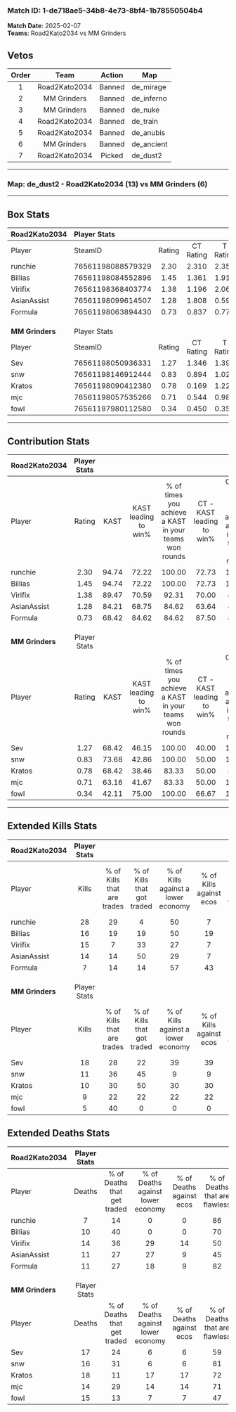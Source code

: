 ### Match ID: 1-de718ae5-34b8-4e73-8bf4-1b78550504b4  
**Match Date**: 2025-02-07  
**Teams**: Road2Kato2034 vs MM Grinders  

## Vetos  

| Order | Team | Action | Map |
| :---: | :--: | :----: | --- |
| 1 | Road2Kato2034 | Banned | de_mirage |
| 2 | MM Grinders | Banned | de_inferno |
| 3 | MM Grinders | Banned | de_nuke |
| 4 | Road2Kato2034 | Banned | de_train |
| 5 | Road2Kato2034 | Banned | de_anubis |
| 6 | MM Grinders | Banned | de_ancient |
| 7 | Road2Kato2034 | Picked | de_dust2 |

---  

### **Map**: de_dust2 - Road2Kato2034 (13) vs MM Grinders (6)  
---  

## Box Stats  

| **Road2Kato2034** | Player Stats      |        |           |          |       |       |       |         |        |      |     |
| :- | :- | :-: | :-: | :-: | :-: | :-: | :-: | :-: | :-: | :-: | :-: |
| Player            | SteamID           | Rating | CT Rating | T Rating | KAST  |  ADR  | Kills | Assists | Deaths | K/D  | HS% |
| runchie           | 76561198088579329 |  2.30  |   2.310   |  2.358   | 94.74 | 138.4 |  28   |    5    |   7    | 4.00 | 32  |
| Billias           | 76561198084552896 |  1.45  |   1.361   |  1.911   | 94.74 | 73.0  |  16   |    3    |   10   | 1.60 | 62  |
| Virifix           | 76561198368403774 |  1.38  |   1.196   |  2.065   | 89.47 | 104.7 |  15   |    7    |   14   | 1.07 | 60  |
| AsianAssist       | 76561198099614507 |  1.28  |   1.808   |  0.595   | 84.21 | 76.8  |  14   |    5    |   11   | 1.27 | 71  |
| Formula           | 76561198063894430 |  0.73  |   0.837   |  0.774   | 68.42 | 41.4  |   7   |    5    |   11   | 0.64 | 57  |
|                   |                   |        |           |          |       |       |       |         |        |      |     |
|                   |                   |        |           |          |       |       |       |         |        |      |     |
|                   |                   |        |           |          |       |       |       |         |        |      |     |
| **MM Grinders**   | Player Stats      |        |           |          |       |       |       |         |        |      |     |
| Player            | SteamID           | Rating | CT Rating | T Rating | KAST  |  ADR  | Kills | Assists | Deaths | K/D  | HS% |
| Sev               | 76561198050936331 |  1.27  |   1.346   |  1.398   | 68.42 | 107.0 |  18   |    4    |   17   | 1.06 | 61  |
| snw               | 76561198146912444 |  0.83  |   0.894   |  1.023   | 73.68 | 55.6  |  11   |    1    |   16   | 0.69 | 72  |
| Kratos            | 76561198090412380 |  0.78  |   0.169   |  1.222   | 68.42 | 73.4  |  10   |    6    |   18   | 0.56 | 50  |
| mjc               | 76561198057535266 |  0.71  |   0.544   |  0.987   | 63.16 | 53.8  |   9   |    0    |   14   | 0.64 | 88  |
| fowl              | 76561197980112580 |  0.34  |   0.450   |  0.359   | 42.11 | 42.0  |   5   |    5    |   15   | 0.33 | 40  |
---  

## Contribution Stats  

| **Road2Kato2034** | Player Stats |       |                      |                                                        |                           |                                                             |                          |                                                            |
| :- | :-: | :-: | :-: | :-: | :-: | :-: | :-: | :-: |
| Player            |    Rating    | KAST  | KAST leading to win% | % of times you achieve a KAST in your teams won rounds | CT - KAST leading to win% | CT - % of times you achieve a KAST in your teams won rounds | T - KAST leading to win% | T - % of times you achieve a KAST in your teams won rounds |
| runchie           |     2.30     | 94.74 |        72.22         |                         100.00                         |           72.73           |                           100.00                            |          71.43           |                           100.00                           |
| Billias           |     1.45     | 94.74 |        72.22         |                         100.00                         |           72.73           |                           100.00                            |          71.43           |                           100.00                           |
| Virifix           |     1.38     | 89.47 |        70.59         |                         92.31                          |           70.00           |                            87.50                            |          71.43           |                           100.00                           |
| AsianAssist       |     1.28     | 84.21 |        68.75         |                         84.62                          |           63.64           |                            87.50                            |          80.00           |                           80.00                            |
| Formula           |     0.73     | 68.42 |        84.62         |                         84.62                          |           87.50           |                            87.50                            |          80.00           |                           80.00                            |
|                   |              |       |                      |                                                        |                           |                                                             |                          |                                                            |
|                   |              |       |                      |                                                        |                           |                                                             |                          |                                                            |
|                   |              |       |                      |                                                        |                           |                                                             |                          |                                                            |
| **MM Grinders**   | Player Stats |       |                      |                                                        |                           |                                                             |                          |                                                            |
| Player            |    Rating    | KAST  | KAST leading to win% | % of times you achieve a KAST in your teams won rounds | CT - KAST leading to win% | CT - % of times you achieve a KAST in your teams won rounds | T - KAST leading to win% | T - % of times you achieve a KAST in your teams won rounds |
| Sev               |     1.27     | 68.42 |        46.15         |                         100.00                         |           40.00           |                           100.00                            |          50.00           |                           100.00                           |
| snw               |     0.83     | 73.68 |        42.86         |                         100.00                         |           50.00           |                           100.00                            |          40.00           |                           100.00                           |
| Kratos            |     0.78     | 68.42 |        38.46         |                         83.33                          |           50.00           |                            50.00                            |          36.36           |                           100.00                           |
| mjc               |     0.71     | 63.16 |        41.67         |                         83.33                          |           50.00           |                           100.00                            |          37.50           |                           75.00                            |
| fowl              |     0.34     | 42.11 |        75.00         |                         100.00                         |           66.67           |                           100.00                            |          80.00           |                           100.00                           |
---  

## Extended Kills Stats  

| **Road2Kato2034** | Player Stats |                            |                            |                                    |                         |                              |                                 |                                       |                    |           |
| :- | :-: | :-: | :-: | :-: | :-: | :-: | :-: | :-: | :-: | :-: |
| Player            |    Kills     | % of Kills that are trades | % of Kills that got traded | % of Kills against a lower economy | % of Kills against ecos | % of Kills that are flawless | % of Kills that are close duels | % of Kills that are assisted by flash | Pistol Round Kills | AWP Kills |
| runchie           |      28      |             29             |             4              |                 50                 |            7            |              61              |                0                |                   0                   |         16         |     2     |
| Billias           |      16      |             19             |             19             |                 50                 |           19            |              69              |                6                |                   6                   |         0          |     2     |
| Virifix           |      15      |             7              |             33             |                 27                 |            7            |              60              |                0                |                  13                   |         0          |     3     |
| AsianAssist       |      14      |             14             |             50             |                 29                 |            7            |              79              |                0                |                   7                   |         0          |     1     |
| Formula           |      7       |             14             |             14             |                 57                 |           43            |              71              |                0                |                   0                   |         0          |     0     |
|                   |              |                            |                            |                                    |                         |                              |                                 |                                       |                    |           |
|                   |              |                            |                            |                                    |                         |                              |                                 |                                       |                    |           |
|                   |              |                            |                            |                                    |                         |                              |                                 |                                       |                    |           |
| **MM Grinders**   | Player Stats |                            |                            |                                    |                         |                              |                                 |                                       |                    |           |
| Player            |    Kills     | % of Kills that are trades | % of Kills that got traded | % of Kills against a lower economy | % of Kills against ecos | % of Kills that are flawless | % of Kills that are close duels | % of Kills that are assisted by flash | Pistol Round Kills | AWP Kills |
| Sev               |      18      |             28             |             22             |                 39                 |           39            |              61              |               17                |                   6                   |         0          |     2     |
| snw               |      11      |             36             |             45             |                 9                  |            9            |              73              |                0                |                   0                   |         0          |     2     |
| Kratos            |      10      |             30             |             50             |                 30                 |           30            |              60              |               10                |                   0                   |         0          |     0     |
| mjc               |      9       |             22             |             22             |                 22                 |           22            |              67              |               11                |                  11                   |         0          |     1     |
| fowl              |      5       |             40             |             0              |                 0                  |            0            |              60              |                0                |                   0                   |         3          |     2     |
## Extended Deaths Stats  

| **Road2Kato2034** | Player Stats |                             |                                   |                          |                               |                            |                           |               |
| :- | :-: | :-: | :-: | :-: | :-: | :-: | :-: | :-: |
| Player            |    Deaths    | % of Deaths that get traded | % of Deaths against lower economy | % of Deaths against ecos | % of Deaths that are flawless | % of Deaths that are close | % of Deaths while blinded | Deaths to AWP |
| runchie           |      7       |             14              |                 0                 |            0             |              86               |             0              |             0             |       1       |
| Billias           |      10      |             40              |                 0                 |            0             |              70               |             10             |            10             |       0       |
| Virifix           |      14      |             36              |                29                 |            14            |              50               |             21             |             7             |       1       |
| AsianAssist       |      11      |             27              |                27                 |            9             |              45               |             9              |             0             |       1       |
| Formula           |      11      |             27              |                18                 |            9             |              82               |             0              |             0             |       0       |
|                   |              |                             |                                   |                          |                               |                            |                           |               |
|                   |              |                             |                                   |                          |                               |                            |                           |               |
|                   |              |                             |                                   |                          |                               |                            |                           |               |
| **MM Grinders**   | Player Stats |                             |                                   |                          |                               |                            |                           |               |
| Player            |    Deaths    | % of Deaths that get traded | % of Deaths against lower economy | % of Deaths against ecos | % of Deaths that are flawless | % of Deaths that are close | % of Deaths while blinded | Deaths to AWP |
| Sev               |      17      |             24              |                 6                 |            6             |              59               |             0              |             0             |       3       |
| snw               |      16      |             31              |                 6                 |            6             |              81               |             0              |            13             |       2       |
| Kratos            |      18      |             11              |                17                 |            17            |              72               |             6              |             6             |       5       |
| mjc               |      14      |             29              |                14                 |            14            |              71               |             0              |             0             |       1       |
| fowl              |      15      |             13              |                 7                 |            7             |              47               |             0              |             7             |       5       |
